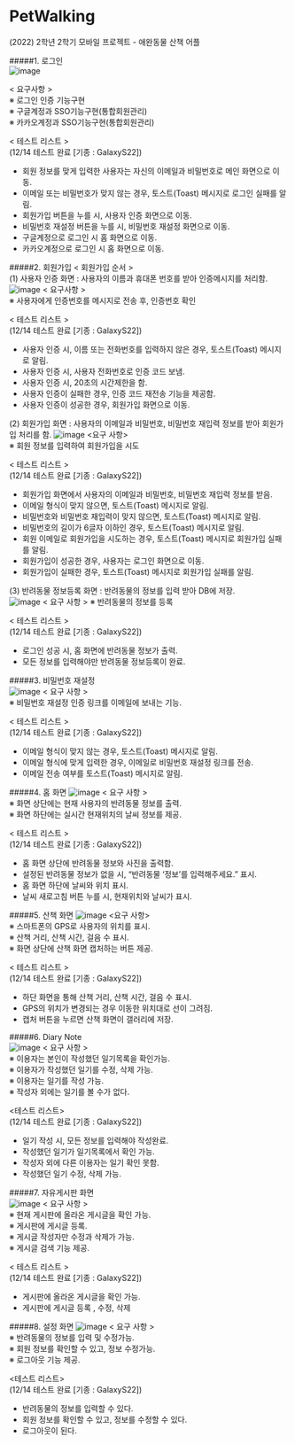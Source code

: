 # PetWalking
(2022) 2학년 2학기 모바일 프로젝트 - 애완동물 산책 어플

#####1. 로그인  
![image](https://user-images.githubusercontent.com/97524700/209978835-e67873d4-edd8-416f-a22a-901fb30fa957.png)

< 요구사항 >  
※ 로그인 인증 기능구현  
※ 구글계정과 SSO기능구현(통합회원관리)  
※ 카카오계정과 SSO기능구현(통합회원관리)  

< 테스트 리스트 >  
(12/14 테스트 완료 [기종 : GalaxyS22])  
- 회원 정보를 맞게 입력한 사용자는 자신의 이메일과 비밀번호로 메인 화면으로 이동.
- 이메일 또는 비밀번호가 맞지 않는 경우, 토스트(Toast) 메시지로 로그인 실패를 알림.
- 회원가입 버튼을 누를 시, 사용자 인증 화면으로 이동.
- 비밀번호 재설정 버튼을 누를 시, 비밀번호 재설정 화면으로 이동.
- 구글계정으로 로그인 시 홈 화면으로 이동.
- 카카오계정으로 로그인 시 홈 화면으로 이동.    

#####2. 회원가입
< 회원가입 순서 >  
(1) 사용자 인증 화면 : 사용자의 이름과 휴대폰 번호를 받아 인증메시지를 처리함.  
![image](https://user-images.githubusercontent.com/97524700/209978891-340b9e89-8326-4798-b192-2e56f5ed139a.png)
< 요구사항 >  
※ 사용자에게 인증번호를 메시지로 전송 후, 인증번호 확인  

< 테스트 리스트 >  
(12/14 테스트 완료 [기종 : GalaxyS22])  
- 사용자 인증 시, 이름 또는 전화번호를 입력하지 않은 경우, 토스트(Toast) 메시지로 알림.
- 사용자 인증 시, 사용자 전화번호로 인증 코드 보냄.
- 사용자 인증 시, 20초의 시간제한을 함.
- 사용자 인증이 실패한 경우, 인증 코드 재전송 기능을 제공함.
- 사용자 인증이 성공한 경우, 회원가입 화면으로 이동.    

(2) 회원가입 화면 : 사용자의 이메일과 비밀번호, 비밀번호 재입력 정보를 받아 회원가입 처리를 함. 
![image](https://user-images.githubusercontent.com/97524700/209978917-8bfddaf1-42c2-45b1-a65f-8f30b7c4809f.png)
<요구 사항>  
※ 회원 정보를 입력하여 회원가입을 시도  

< 테스트 리스트 >  
(12/14 테스트 완료 [기종 : GalaxyS22])  
- 회원가입 화면에서 사용자의 이메일과 비밀번호, 비밀번호 재입력 정보를 받음.
- 이메일 형식이 맞지 않으면, 토스트(Toast) 메시지로 알림.
- 비밀번호와 비밀번호 재입력이 맞지 않으면, 토스트(Toast) 메시지로 알림.
- 비밀번호의 길이가 6글자 이하인 경우, 토스트(Toast) 메시지로 알림.
- 회원 이메일로 회원가입을 시도하는 경우, 토스트(Toast) 메시지로 회원가입 실패를 알림.
- 회원가입이 성공한 경우, 사용자는 로그인 화면으로 이동.
- 회원가입이 실패한 경우, 토스트(Toast) 메시지로 회원가입 실패를 알림.    

(3) 반려동물 정보등록 화면 : 반려동물의 정보를 입력 받아 DB에 저장.  
![image](https://user-images.githubusercontent.com/97524700/209978933-c273938c-3fcd-441d-a8ce-70a310adedbc.png)
< 요구 사항 >
※ 반려동물의 정보를 등록  

< 테스트 리스트 >  
(12/14 테스트 완료 [기종 : GalaxyS22])  
- 로그인 성공 시, 홈 화면에 반려동물 정보가 출력. 
- 모든 정보를 입력해야만 반려동물 정보등록이 완료.    

#####3. 비밀번호 재설정  
![image](https://user-images.githubusercontent.com/97524700/209978954-c9066809-6034-417f-b2bb-98a0538228c0.png)
< 요구 사항 >  
※ 비밀번호 재설정 인증 링크를 이메일에 보내는 기능.  

< 테스트 리스트 >  
(12/14 테스트 완료 [기종 : GalaxyS22])
- 이메일 형식이 맞지 않는 경우, 토스트(Toast) 메시지로 알림.
- 이메일 형식에 맞게 입력한 경우, 이메일로 비밀번호 재설정 링크를 전송.
- 이메일 전송 여부를 토스트(Toast) 메시지로 알림.    

#####4. 홈 화면 
![image](https://user-images.githubusercontent.com/97524700/209979004-a16b0892-b191-4390-bcf4-2c0705527d0c.png)
< 요구 사항 >  
※ 화면 상단에는 현재 사용자의 반려동물 정보를 출력.  
※ 화면 하단에는 실시간 현재위치의 날씨 정보를 제공.  
  
< 테스트 리스트 >  
(12/14 테스트 완료 [기종 : GalaxyS22])  
- 홈 화면 상단에 반려동물 정보와 사진을 출력함.
- 설정된 반려동물 정보가 없을 시, “반려동물 ‘정보’를 입력해주세요.” 표시.
- 홈 화면 하단에 날씨와 위치 표시.
- 날씨 새로고침 버튼 누를 시, 현재위치와 날씨가 표시.

#####5. 산책 화면 
![image](https://user-images.githubusercontent.com/97524700/209979023-d9820765-abb9-431b-bdcb-b41d5e973303.png)
<요구 사항>  
※ 스마트폰의 GPS로 사용자의 위치를 표시.  
※ 산책 거리, 산책 시간, 걸음 수 표시.  
※ 화면 상단에 산책 화면 캡처하는 버튼 제공.  

< 테스트 리스트 >  
(12/14 테스트 완료 [기종 : GalaxyS22])  
- 하단 화면을 통해 산책 거리, 산책 시간, 걸음 수 표시.
- GPS의 위치가 변경되는 경우 이동한 위치대로 선이 그려짐.
- 캡처 버튼을 누르면 산책 화면이 갤러리에 저장.

#####6. Diary Note  
![image](https://user-images.githubusercontent.com/97524700/209979051-05d36a10-dfd1-475b-a816-37cba756ff15.png)
< 요구 사항 >  
※ 이용자는 본인이 작성했던 일기목록을 확인가능.  
※ 이용자가 작성했던 일기를 수정, 삭제 가능.  
※ 이용자는 일기를 작성 가능.  
※ 작성자 외에는 일기를 볼 수가 없다.  

<테스트 리스트>  
(12/14 테스트 완료 [기종 : GalaxyS22])  
- 일기 작성 시, 모든 정보를 입력해야 작성완료.
- 작성했던 일기가 일기목록에서 확인 가능.
- 작성자 외에 다른 이용자는 일기 확인 못함.
- 작성했던 일기 수정, 삭제 가능.

#####7. 자유게시판 화면  
![image](https://user-images.githubusercontent.com/97524700/209979069-79220358-4e1f-4b0d-acac-e60fdd199e04.png)
< 요구 사항 >  
※ 현재 게시판에 올라온 게시글을 확인 가능.  	
※ 게시판에 게시글 등록.  
※ 게시글 작성자만 수정과 삭제가 가능. 	
※ 게시글 검색 기능 제공.  

< 테스트 리스트 >  
(12/14 테스트 완료 [기종 : GalaxyS22])  
- 게시판에 올라온 게시글을 확인 가능.
- 게시판에 게시글 등록 , 수정, 삭제  

#####8. 설정 화면
![image](https://user-images.githubusercontent.com/97524700/209979085-bc66a379-60b7-406f-a74d-e07dea0f0c5a.png)
< 요구 사항 >  
※ 반려동물의 정보를 입력 및 수정가능.  	
※ 회원 정보를 확인할 수 있고, 정보 수정가능.	 
※ 로그아웃 기능 제공.  

<테스트 리스트>  
(12/14 테스트 완료 [기종 : GalaxyS22])  
- 반려동물의 정보를 입력할 수 있다.
- 회원 정보를 확인할 수 있고, 정보를 수정할 수 있다.
- 로그아웃이 된다.

